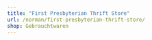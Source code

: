 ```yaml
---
title: "First Presbyterian Thrift Store"
url: /norman/first-presbyterian-thrift-store/
shop: Gebrauchtwaren
---
```

